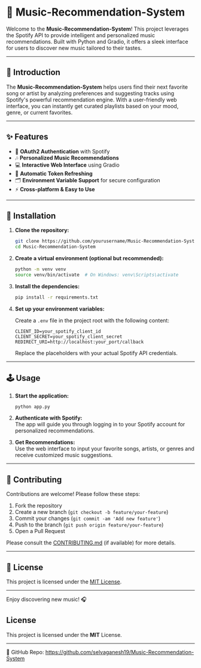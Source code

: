 # 🎵 Music-Recommendation-System

Welcome to the **Music-Recommendation-System**! This project leverages the Spotify API to provide intelligent and personalized music recommendations. Built with Python and Gradio, it offers a sleek interface for users to discover new music tailored to their tastes.

---

## 📖 Introduction

The **Music-Recommendation-System** helps users find their next favorite song or artist by analyzing preferences and suggesting tracks using Spotify's powerful recommendation engine. With a user-friendly web interface, you can instantly get curated playlists based on your mood, genre, or current favorites.

---

## ✨ Features

- 🔑 **OAuth2 Authentication** with Spotify
- 🎶 **Personalized Music Recommendations**
- 💻 **Interactive Web Interface** using Gradio
- 🔄 **Automatic Token Refreshing**
- 🗂️ **Environment Variable Support** for secure configuration
- ⚡ **Cross-platform & Easy to Use**

---

## 🚀 Installation

1. **Clone the repository:**

   ```bash
   git clone https://github.com/yourusername/Music-Recommendation-System.git
   cd Music-Recommendation-System
   ```

2. **Create a virtual environment (optional but recommended):**

   ```bash
   python -m venv venv
   source venv/bin/activate  # On Windows: venv\Scripts\activate
   ```

3. **Install the dependencies:**

   ```bash
   pip install -r requirements.txt
   ```

4. **Set up your environment variables:**

   Create a `.env` file in the project root with the following content:

   ```env
   CLIENT_ID=your_spotify_client_id
   CLIENT_SECRET=your_spotify_client_secret
   REDIRECT_URI=http://localhost:your_port/callback
   ```

   Replace the placeholders with your actual Spotify API credentials.

---

## 🕹 Usage

1. **Start the application:**

   ```bash
   python app.py
   ```

2. **Authenticate with Spotify:**  
   The app will guide you through logging in to your Spotify account for personalized recommendations.

3. **Get Recommendations:**  
   Use the web interface to input your favorite songs, artists, or genres and receive customized music suggestions.

---

## 🤝 Contributing

Contributions are welcome! Please follow these steps:

1. Fork the repository
2. Create a new branch (`git checkout -b feature/your-feature`)
3. Commit your changes (`git commit -am 'Add new feature'`)
4. Push to the branch (`git push origin feature/your-feature`)
5. Open a Pull Request

Please consult the [CONTRIBUTING.md](CONTRIBUTING.md) (if available) for more details.

---

## 📄 License

This project is licensed under the [MIT License](LICENSE).

---

Enjoy discovering new music! 🎧

## License
This project is licensed under the **MIT** License.

---
🔗 GitHub Repo: https://github.com/selvaganesh19/Music-Recommendation-System
